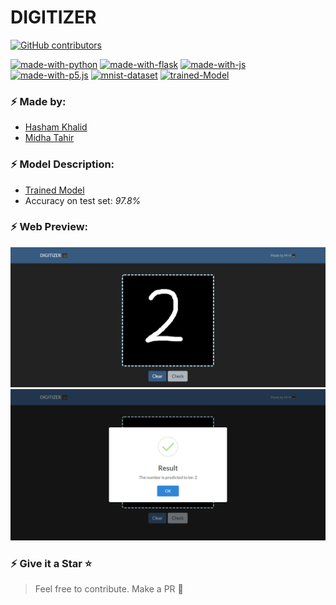 # DIGITIZER

[![GitHub contributors](https://img.shields.io/github/contributors/Muhammad-Hasham-Khalid/Digitizer.svg?label=Contributors)](https://GitHub.com/Muhammad-Hasham-Khalid/Digitizer/graphs/contributors/)

[![made-with-python](https://img.shields.io/badge/Made%20with-Python-1f425f.svg)](https://www.python.org/) [![made-with-flask](https://img.shields.io/badge/Made%20with-Flask-1f425f.svg)](https://flask.palletsprojects.com/en/1.1.x/) [![made-with-js](https://img.shields.io/badge/Made%20with-Javascript-1f425f.svg)](https://developer.mozilla.org/en-US/docs/Web/JavaScript) [![made-with-p5.js](https://img.shields.io/badge/Made%20with-p5.js-1f425f.svg)](https://p5js.org/) [![mnist-dataset](https://img.shields.io/badge/Dataset%20used-mnist%20dataset-1f425f.svg)](https://keras.io/api/datasets/mnist/) [![trained-Model](https://img.shields.io/badge/Trained%20model-Model-1f425f.svg)](https://github.com/MidhaTahir/DEEP_LEARNING_/blob/master/MNIST_DIGIT.ipynb)


### ⚡ Made by:

- [Hasham Khalid](https://github.com/Muhammad-Hasham-Khalid)
- [Midha Tahir](https://github.com/MidhaTahir)

### ⚡ Model Description:

- [Trained Model](https://github.com/MidhaTahir/DEEP_LEARNING_/blob/master/MNIST_DIGIT.ipynb)
- Accuracy on test set: *97.8%*

### ⚡ Web Preview:

![](images/app.PNG)
![](images/prediction.png)

### ⚡ Give it a Star ⭐

> Feel free to contribute. Make a PR 🚀
